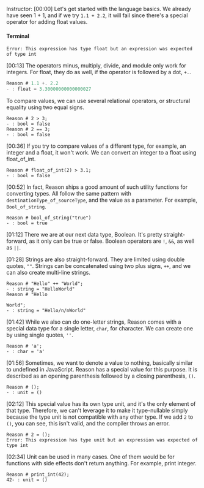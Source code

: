 Instructor: [00:00] Let's get started with the language basics. We already have seen 1 + 1, and if we try `1.1 + 2.2`, it will fail since there's a special operator for adding float values. 

#### Terminal
```
Error: This expression has type float but an expression was expected of type int
```

[00:13] The operators minus, multiply, divide, and module only work for integers. For float, they do as well, if the operator is followed by a dot, `+.`. 

```javascript
Reason # 1.1 +. 2.2
- : float = 3.30000000000000027
```

To compare values, we can use several relational operators, or structural equality using two equal signs.

```
Reason # 2 > 3;
- : bool = false
Reason # 2 == 3;
- : bool = false
``` 

[00:36] If you try to compare values of a different type, for example, an integer and a float, it won't work. We can convert an integer to a float using float_of_int. 

```
Reason # float_of_int(2) > 3.1;
- : bool = false
```

[00:52] In fact, Reason ships a good amount of such utility functions for converting types. All follow the same pattern with `destinationType_of_sourceType`, and the value as a parameter. For example, `Bool_of_string`. 

```
Reason # bool_of_string("true")
- : bool = true
```

[01:12] There we are at our next data type, Boolean. It's pretty straight-forward, as it only can be true or false. Boolean operators are `!`, `&&`, as well as `||`. 

[01:28] Strings are also straight-forward. They are limited using double quotes, `""`. Strings can be concatenated using two plus signs, `++`, and we can also create multi-line strings. 

```
Reason # "Hello" ++ "World";
- : string = "HelloWorld"
Reason # "Hello

World";
- : string = "Hello/n/nWorld"
```

[01:42] While we also can do one-letter strings, Reason comes with a special data type for a single letter, `char`, for character. We can create one by using single quotes, `''`. 

```
Reason # 'a';
- : char = 'a'
```

[01:56] Sometimes, we want to denote a value to nothing, basically similar to undefined in JavaScript. Reason has a special value for this purpose. It is described as an opening parenthesis followed by a closing parenthesis, `()`.

```
Reason # ();
- : unit = ()
``` 

[02:12] This special value has its own type unit, and it's the only element of that type. Therefore, we can't leverage it to make it type-nullable simply because the type unit is not compatible with any other type. If we add `2` to `()`, you can see, this isn't valid, and the compiler throws an error. 

```
Reason # 2 = ();
Error: This expression has type unit but an expression was expected of type int
```

[02:34] Unit can be used in many cases. One of them would be for functions with side effects don't return anything. For example, print integer.

```
Reason # print_int(42);
42- : unit = ()
```